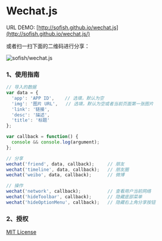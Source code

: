 # Wechat.js

URL DEMO: [http://sofish.github.io/wechat.js](http://sofish.github.io/wechat.js/)

或者扫一扫下面的二维码进行分享：

![sofish/wechat.js](http://ww4.sinaimg.cn/large/61b90cbegw1eknqgwosn6j203p03pglk.jpg)


### 1、使用指南

```js
// 导入的数据
var data = {
  'app': 'APP ID',    // 选填，默认为空
  'img': '图片 URL',   // 选填，默认为空或者当前页面第一张图片
  'link': '链接',
  'desc': '描述',
  'title': '标题'
};

var callback = function() {
  console && console.log(argument);
};

// 分享
wechat('friend', data, callback);     // 朋友
wechat('timeline', data, callback);   // 朋友圈
wechat('weibo', data, callback);      // 微博

// 操作
wechat('network', callback);          // 查看用户当前网络
wechat('hideToolbar', callback);      // 隐藏底部菜单
wechat('hideOptionMenu', callback);   // 隐藏右上角分享按钮
```

### 2、授权

[MIT License](license.txt)
